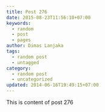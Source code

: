 ```yaml
---
title: Post 276
date: 2015-08-23T11:56:10+07:00
keywords:
  - random
  - post
  - pages
author: Dimas Lanjaka
tags:
  - random post
  - untagged
category:
  - random post
  - uncategorized
updated: 2014-06-16T19:49:15+07:00
---
```

This is content of post 276